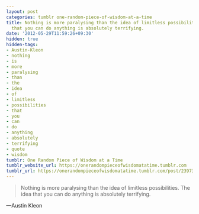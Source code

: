 ```yaml
---
layout: post
categories: tumblr one-random-piece-of-wisdom-at-a-time
title: Nothing is more paralysing than the idea of limitless possibilities. The idea
  that you can do anything is absolutely terrifying.
date: '2012-05-29T11:59:26+09:30'
hidden: true
hidden-tags:
- Austin-Kleon
- nothing
- is
- more
- paralysing
- than
- the
- idea
- of
- limitless
- possibilities
- that
- you
- can
- do
- anything
- absolutely
- terrifying
- quote
- wisdom
tumblr: One Random Piece of Wisdom at a Time
tumblr_website_url: https://onerandompieceofwisdomatatime.tumblr.com
tumblr_url: https://onerandompieceofwisdomatatime.tumblr.com/post/23973397280/nothing-is-more-paralysing-than-the-idea-of
---
```

> Nothing is more paralysing than the idea of limitless possibilities. The idea that you can do anything is absolutely terrifying.

—Austin Kleon
